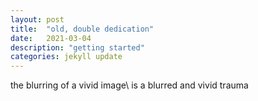 ```yaml
---
layout: post
title:  "old, double dedication"
date:   2021-03-04
description: "getting started"
categories: jekyll update
---
```

the blurring of a vivid image\\
is a blurred and vivid trauma

